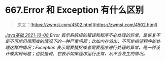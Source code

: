<!--yml
category: 未分类
date: 0001-01-01 00:00:00
-->

# 667.Error 和 Exception 有什么区别

> 原文：[https://zwmst.com/4502.html](https://zwmst.com/4502.html)

   [ *Java基础* ](https://zwmst.com/java%e5%9f%ba%e7%a1%80)*[ <time datetime="2021-10-08T23:06:30+08:00"> 2021-10-08 </time> ](https://zwmst.com/4502.html)  Error 表示系统级的错误和程序不必处理的异常，是恢复不是不可能但很困难的情况下的一种严重问题；比如内存溢出，不可能指望程序能处理这样的情况；Exception 表示需要捕捉或者需要程序进行处理的异常，是一种设计或实现问题；也就是说，它表示如果程序运行正常，从不会发生的情况。*